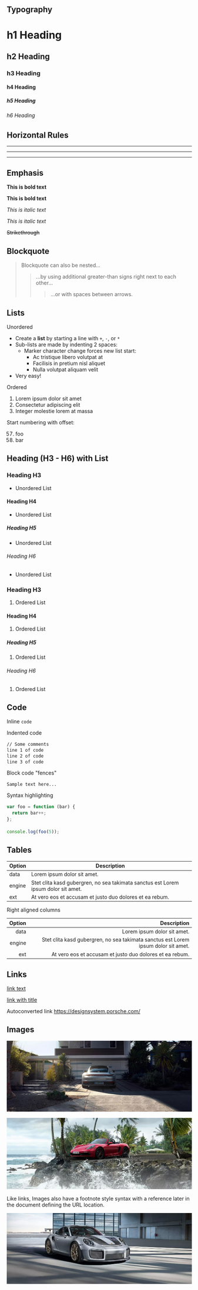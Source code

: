 ## Typography

# h1 Heading

## h2 Heading

### h3 Heading

#### h4 Heading

##### h5 Heading

###### h6 Heading

## Horizontal Rules

---

---

---

## Emphasis

**This is bold text**

**This is bold text**

_This is italic text_

_This is italic text_

~~Strikethrough~~

## Blockquote

> Blockquote can also be nested...
>
> > ...by using additional greater-than signs right next to each other...
> >
> > > ...or with spaces between arrows.

## Lists

Unordered

- Create a **list** by starting a line with `+`, `-`, or `*`
- Sub-lists are made by indenting 2 spaces:
  - Marker character change forces new list start:
    - Ac tristique libero volutpat at
    * Facilisis in pretium nisl aliquet
    - Nulla volutpat aliquam velit
- Very easy!

Ordered

1. Lorem ipsum dolor sit amet
1. Consectetur adipiscing elit
1. Integer molestie lorem at massa

Start numbering with offset:

57. foo
1. bar

## Heading (H3 - H6) with List

### Heading H3

- Unordered List

#### Heading H4

- Unordered List

##### Heading H5

- Unordered List

###### Heading H6

- Unordered List

### Heading H3

1. Ordered List

#### Heading H4

1. Ordered List

##### Heading H5

1. Ordered List

###### Heading H6

1. Ordered List

## Code

Inline `code`

Indented code

    // Some comments
    line 1 of code
    line 2 of code
    line 3 of code

Block code "fences"

```
Sample text here...
```

Syntax highlighting

```js
var foo = function (bar) {
  return bar++;
};

console.log(foo(5));
```

## Tables

| Option | Description                                                                        |
| ------ | ---------------------------------------------------------------------------------- |
| data   | Lorem ipsum dolor sit amet.                                                        |
| engine | Stet clita kasd gubergren, no sea takimata sanctus est Lorem ipsum dolor sit amet. |
| ext    | At vero eos et accusam et justo duo dolores et ea rebum.                           |

Right aligned columns

| Option |                                                                        Description |
| -----: | ---------------------------------------------------------------------------------: |
|   data |                                                        Lorem ipsum dolor sit amet. |
| engine | Stet clita kasd gubergren, no sea takimata sanctus est Lorem ipsum dolor sit amet. |
|    ext |                           At vero eos et accusam et justo duo dolores et ea rebum. |

## Links

[link text](https://designsystem.porsche.com/)

[link with title](https://designsystem.porsche.com/ 'Porsche Design System')

Autoconverted link https://designsystem.porsche.com/

## Images

![Porsche 992 Carrera S](../assets/porsche-992-carrera-s.jpg)

![Porsche 718 GTS](../assets/porsche-718-gts.jpg 'The Porsche 718 GTS')

Like links, Images also have a footnote style syntax with a reference later in the document defining the URL location.

![Alt text][id]

[id]: ../assets/porsche-911-gt2-rs.jpg '911 GT2 RS'
